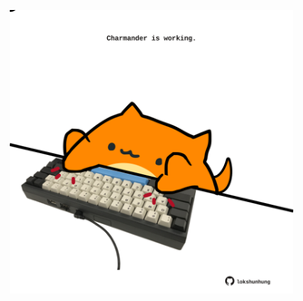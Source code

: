 <!-- built at 06/11/2024, 14:00:43 UTC -->
<p align="center">
  <img width="500" height="500" src="./ReadmeImage.svg">
</p>
